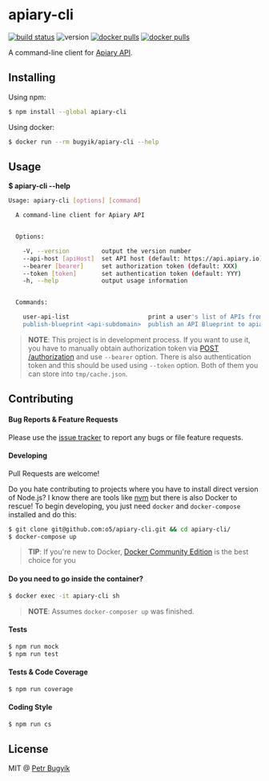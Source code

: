 # apiary-cli
[![build status][img-build-status]][link-build-status]
![version][img-version]
[![docker pulls][img-docker-layers]][link-microbadger]
[![docker pulls][img-docker-pulls]][link-registry]

A command-line client for [Apiary API][link-apiary-api].

## Installing

Using npm:

```bash
$ npm install --global apiary-cli
```

Using docker:

```bash
$ docker run --rm bugyik/apiary-cli --help
```

## Usage

**$ apiary-cli --help**

```bash
Usage: apiary-cli [options] [command]

  A command-line client for Apiary API


  Options:

    -V, --version         output the version number
    --api-host [apiHost]  set API host (default: https://api.apiary.io)
    --bearer [bearer]     set authorization token (default: XXX)
    --token [token]       set authentication token (default: YYY)
    -h, --help            output usage information


  Commands:

    user-api-list                      print a user's list of APIs from apiary.io
    publish-blueprint <api-subdomain>  publish an API Blueprint to apiary.io (requires input from STDIN)
```

> **NOTE**: This project is in development process. If you want to use it, you have to manually obtain authorization token via [POST /authorization][link-apiary-api-auth] and use `--bearer` option. There is also authentication token and this should be used using `--token` option. Both of them you can store into `tmp/cache.json`.

## Contributing

#### Bug Reports & Feature Requests

Please use the [issue tracker][link-issues] to report any bugs or file feature requests.

#### Developing

Pull Requests are welcome!

Do you hate contributing to projects where you have to install direct version of Node.js? I know there are tools like [nvm][link-nvm] but there is also Docker to rescue! To begin developing, you just need `docker` and `docker-compose` installed and do this:

```bash
$ git clone git@github.com:o5/apiary-cli.git && cd apiary-cli/
$ docker-compose up
```

> **TIP**: If you're new to Docker, [Docker Community Edition][link-docker-ce] is the best choice for you

#### Do you need to go inside the container?
```bash
$ docker exec -it apiary-cli sh
```
> **NOTE**: Assumes `docker-composer up` was finished.

#### Tests
```bash
$ npm run mock
$ npm run test
```

#### Tests & Code Coverage
```bash
$ npm run coverage
```

#### Coding Style
```bash
$ npm run cs
```

## License
MIT @ [Petr Bugyík][link-twitter]

[link-build-status]: https://travis-ci.org/o5/apiary-cli
[link-microbadger]: https://microbadger.com/images/bugyik/apiary-cli
[link-registry]: https://hub.docker.com/r/bugyik/apiary-cli
[link-apiary-api]: https://apiary.docs.apiary.io
[link-apiary-api-auth]: https://apiary.docs.apiary.io/#reference/authentication/authorization-tokens/create-an-authorization-token
[link-issues]: https://github.com/o5/apiary-cli/issues
[link-nvm]: https://github.com/creationix/nvm
[link-docker-ce]: https://www.docker.com/community-edition
[link-twitter]: https://twitter.com/bugyik

[img-build-status]: https://img.shields.io/travis/o5/apiary-cli/master.svg
[img-version]: https://img.shields.io/github/tag/o5/apiary-cli.svg
[img-docker-pulls]: https://img.shields.io/docker/pulls/bugyik/apiary-cli.svg
[img-docker-layers]: https://images.microbadger.com/badges/image/bugyik/apiary-cli.svg
